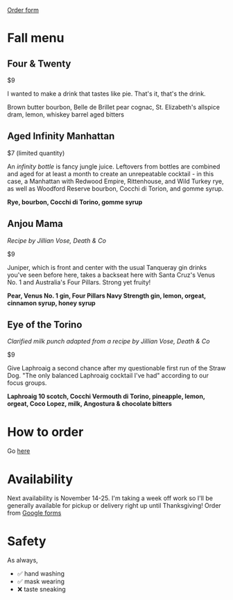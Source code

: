 [Order form](https://forms.gle/M8E2oLhnAe4WVYHW9)

# Fall menu

## Four & Twenty
$9

I wanted to make a drink that tastes like pie. That's it, that's the drink.

Brown butter bourbon, Belle de Brillet pear cognac, St. Elizabeth's allspice dram, lemon, whiskey barrel aged bitters

## Aged Infinity Manhattan
$7 (limited quantity)

An _infinity bottle_ is fancy jungle juice. Leftovers from bottles are combined and aged for at least a month to create an unrepeatable cocktail - in this case, a Manhattan with Redwood Empire, Rittenhouse, and Wild Turkey rye, as well as Woodford Reserve bourbon, Cocchi di Torion, and gomme syrup.

**Rye, bourbon, Cocchi di Torino, gomme syrup**


## Anjou Mama
_Recipe by Jillian Vose, Death & Co_

$9

Juniper, which is front and center with the usual Tanqueray gin drinks you've seen before here, takes a backseat here with Santa Cruz's Venus No. 1 and Australia's Four Pillars. Strong yet fruity!

**Pear, Venus No. 1 gin, Four Pillars Navy Strength gin, lemon, orgeat, cinnamon syrup, honey syrup**

## Eye of the Torino
_Clarified milk punch adapted from a recipe by Jillian Vose, Death & Co_

$9

Give Laphroaig a second chance after my questionable first run of the Straw Dog. "The only balanced Laphroaig cocktail I've had" according to our focus groups.

**Laphroaig 10 scotch, Cocchi Vermouth di Torino, pineapple, lemon, orgeat, Coco Lopez, milk, Angostura & chocolate bitters**

# How to order
Go [here](https://forms.gle/M8E2oLhnAe4WVYHW9)

# Availability
Next availability is November 14-25. I'm taking a week off work so I'll be generally available for pickup or delivery right up until Thanksgiving!
Order from [Google forms](https://forms.gle/M8E2oLhnAe4WVYHW9)

# Safety
As always,

* ✅ hand washing
* ✅ mask wearing
* ❌ taste sneaking

